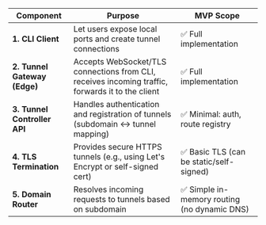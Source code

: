 
| Component                    | Purpose                                                                                          | MVP Scope                                   |
| ---------------------------- | ------------------------------------------------------------------------------------------------ | ------------------------------------------- |
| **1. CLI Client**            | Let users expose local ports and create tunnel connections                                       | ✅ Full implementation                       |
| **2. Tunnel Gateway (Edge)** | Accepts WebSocket/TLS connections from CLI, receives incoming traffic, forwards it to the client | ✅ Full implementation                       |
| **3. Tunnel Controller API** | Handles authentication and registration of tunnels (subdomain ↔ tunnel mapping)                  | ✅ Minimal: auth, route registry             |
| **4. TLS Termination**       | Provides secure HTTPS tunnels (e.g., using Let's Encrypt or self-signed cert)                    | ✅ Basic TLS (can be static/self-signed)     |
| **5. Domain Router**         | Resolves incoming requests to tunnels based on subdomain                                         | ✅ Simple in-memory routing (no dynamic DNS) |
